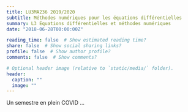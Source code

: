 ```yaml
---
title: LU3MA236 2019/2020
subtitle: Méthodes numériques pour les équations différentielles
summary: L3 Equations différentielles et méthodes numériques
date: "2018-06-28T00:00:00Z"

reading_time: false  # Show estimated reading time?
share: false  # Show social sharing links?
profile: false  # Show author profile?
comments: false  # Show comments?

# Optional header image (relative to `static/media/` folder).
header:
  caption: ""
  image: ""
---
```


Un semestre en plein COVID ...
